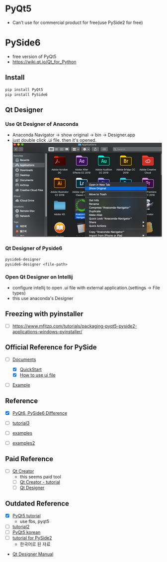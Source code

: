 # PyQt5
- Can't use for commercial product for free(use PySide2 for free)


# PySide6
- free version of PyQt5
- https://wiki.qt.io/Qt_for_Python



## Install

```shell
pip install PyQt5
pip install PySide6
```

## Qt Designer

### Use Qt Designer of Anaconda
- Anaconda Navigator -> show original -> bin -> Designer.app
- just double click .ui file. then it's opened.
![img.png](img/img.png)


### Qt Designer of Pyside6
```shell
pyside6-designer
pyside6-designer <file-path>
```

### Open Qt Designer on Intellij
- configure intellij to open .ui file with external application.(settings -> File types)
- this use anaconda's Designer



## Freezing with pyinstaller
- [ ] https://www.mfitzp.com/tutorials/packaging-pyqt5-pyside2-applications-windows-pyinstaller/

## Official Reference for PySide
- [ ] [Documents](https://doc.qt.io/qtforpython/)
  - [x] [QuickStart](https://doc.qt.io/qtforpython/quickstart.html)
  - [x] [How to use ui file](https://doc.qt.io/qtforpython/tutorials/basictutorial/uifiles.html)
- [ ] [Example](https://code.qt.io/cgit/pyside/pyside-setup.git/tree/examples)


## Reference
- [x] [PyQt6, PySide6 Difference](https://www.mfitzp.com/blog/pyqt6-vs-pyside6/)

- [ ] [tutorial3](https://www.mfitzp.com/courses/pyqt/)
- [ ] [examples](https://github.com/pyqt/examples)
- [ ] [examples2](https://github.com/learnpyqt/15-minute-apps)

## Paid Reference
- [ ] [Qt Creator](https://doc.qt.io/qtcreator/index.html)
  - this seems paid tool
  - [ ] [Qt Creator - tutorial](https://doc.qt.io/qtcreator/creator-tutorials.ht)
  - [ ] [Qt Designer](https://doc.qt.io/qtcreator/creator-using-qt-designer.html)

## Outdated Reference
- [x] [PyQt5 tutorial](https://build-system.fman.io/pyqt5-tutorial)
  - use fbs, pyqt5
- [ ] [tutorial2](https://coderslegacy.com/python/pyqt5-tutorial/)
- [ ] [PyQt5 korean](https://wikidocs.net/book/2944)
- [ ] [tutorial for PySide2](https://wikidocs.net/35742)
  - 한국어로 된 자료
- [Qt Designer Manual](https://doc.qt.io/qt-5/qtdesigner-manual.html)